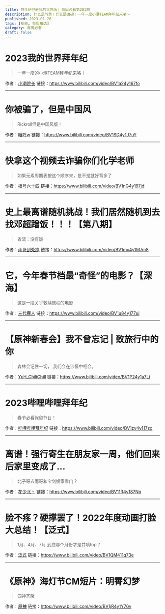 ```yaml
---
title: 拜年纪但是我的世界版| 每周必看第201期
description: 什么是气势！什么是磅礴！一年一度小潮TEAM拜年纪来咯～
published: 2023-01-26
tags: [视频, 每周精选]
category: 每周必看
draft: false
---
```


# 2023我的世界拜年纪
> 一年一度的小潮TEAM拜年纪来咯！

作者：[小潮院长](https://space.bilibili.com/5970160)
链接：https://www.bilibili.com/video/BV1a24y167fo

---

# 你被骗了，但是中国风
> Rickroll但是中国风版！

作者：[哦呼w](https://space.bilibili.com/59905809)
链接：https://www.bilibili.com/video/BV1SD4y1J7uY

---

# 快拿这个视频去诈骗你们化学老师
> 如果元素周期表按这个顺序来，是不是就好背多了

作者：[根号六十四](https://space.bilibili.com/515025249)
链接：https://www.bilibili.com/video/BV1nG4y197jd

---

# 史上最离谱随机挑战！我们居然随机到去找邓超蹭饭！！！【第八期】
> 省流：没有饭

作者：[雨哥到处跑](https://space.bilibili.com/147166910)
链接：https://www.bilibili.com/video/BV1mx4y1M7m8

---

# 它，今年春节档最“奇怪”的电影？【深海】
> 这是一段关乎救赎旅程的电影

作者：[三代鹿人](https://space.bilibili.com/5870268)
链接：https://www.bilibili.com/video/BV1u84y177ui

---

# 【原神新春会】我不曾忘记 | 致旅行中的你
> 森林会记住一切， 我们会在沙恒中相会。

作者：[YuH_ChiliChill](https://space.bilibili.com/90942983)
链接：https://www.bilibili.com/video/BV1P24y1a7Lt

---

# 2023哔哩哔哩拜年纪
> 春节必看保留节目！

作者：[哔哩哔哩拜年纪](https://space.bilibili.com/1868902080)
链接：https://www.bilibili.com/video/BV1zv4y117zo

---

# 离谱！强行寄生在朋友家一周，他们回来后家里变成了...
> 北子哥去雨哥和宝剑嫂家看门？

作者：[花少北丶](https://space.bilibili.com/2206456)
链接：https://www.bilibili.com/video/BV11R4y187Np

---

# 脸不疼？硬撑罢了！2022年度动画打脸大总结！【泛式】
> 1月、4月、7月 到底哪个月份才是井喷top？

作者：[泛式](https://space.bilibili.com/63231)
链接：https://www.bilibili.com/video/BV1QM411q73e

---

# 《原神》海灯节CM短片：明霄幻梦
> 四神齐聚

作者：[原神](https://space.bilibili.com/401742377)
链接：https://www.bilibili.com/video/BV1jR4y1Y76v

